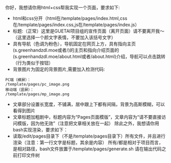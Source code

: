 你好，我想请你用html+css帮我实现一个页面，要求如下:
* html和css分开（html在/template/pages/index.html,css在/template/pages/index.css,js在/template/pages/index.js）
* 标题:（正常）这里是GUETAI项目组的宣传页面（离开页面）请不要离开我～（这里选择一个颜文字表情，不要加入该括号文字）
* 具有导航（色调为粉色），导航固定在网页上方，具有指向主页(s.greenhandzdl.moe或者/)的主页和指向介绍页面的(s.greenhandzdl.moe/about.html或者/about.html)介绍，导航可以点击跳转（行为类似于按钮）
* 背景图片为固定的背景图片,需要加入检测代码:
```
PC端（横屏）：
/template/pages/pc_image.png
移动端（竖屏）：
/template/pages/mp_image.png
```
* 文章部分设置长宽度，不铺满，居中跟上下都有间隔，背景为高斯模糊，可以看得到图片
* 文章标题加粗剧中，标题内容为“Pages页面模版”，文章内容为“请不要直接访问模版，因为他无效”（注意把文章相关放在一起）
除此之外，我想请你用bash实现渲染，要求如下：
* 读取/edit/pages目录下（不是/template/pages目录下）所有文件，并且进行渲染（注意：第一行文字是标题，其余是内容）
所有/都是相对于项目而言，是相对路径，bash文件放置于/template/pages/generate.sh
请在输出代码之前打印文件树

